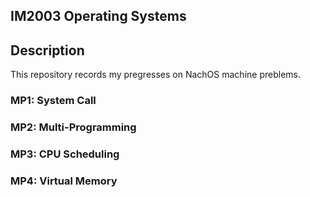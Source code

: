 ## IM2003 Operating Systems
## Description
This repository records my pregresses on NachOS machine preblems.  

### MP1: System Call  
  
### MP2: Multi-Programming  
  
### MP3: CPU Scheduling  
  
### MP4: Virtual Memory
